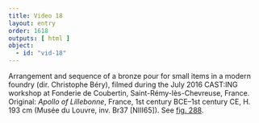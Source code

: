 ```yaml
---
title: Video 18
layout: entry
order: 1618
outputs: [ html ]
object:
  - id: "vid-18"
---
```


Arrangement and sequence of a bronze pour for small items in a modern foundry (dir. Christophe Béry), filmed during the July 2016 CAST:ING workshop at Fonderie de Coubertin, Saint-Rémy-lès-Chevreuse, France. Original: *Apollo of Lillebonne*, France, 1st century BCE–1st century CE, H. 193 cm (Musée du Louvre, inv. Br37 [NIII65]). See [fig. 288](/visual-atlas/288/).
